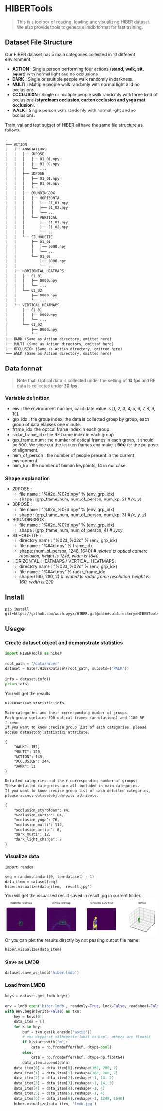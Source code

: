 # HIBERTools

>This is a toolbox of reading, loading and visualizing HIBER dataset. We also provide tools to generate lmdb format for fast training.

## Dataset File Structure

Our HIBER dataset has 5 main categories collected in 10 different environment.

- **ACTION** : Single person performing four actions (**stand, walk, sit, squat**) with normal light and no occlusions. 
- **DARK** : Single or multiple people walk randomly in darkness.
- **MULTI** : Multiple people walk randomly with normal light and no occlusions.
- **OCCLUSION** : Single or multiple people walk randomly with three kind of occlusions (**styrofoam occlusion, carton occlusion and yoga mat occlusion**).
- **WALK** : Single person walk randomly with normal light and no occlusions.

Train, val and test subset of HIBER all have the same file structure as follows.

```text
.
├── ACTION
│   ├── ANNOTATIONS
│   │   ├── 2DPOSE
│   │   │   ├── 01_01.npy
│   │   │   ├── 01_02.npy
│   │   │   └── ...
│   │   ├── 3DPOSE
│   │   │   ├── 01_01.npy
│   │   │   ├── 01_02.npy
│   │   │   └── ...
│   │   ├── BOUNDINGBOX
│   │   │   ├── HORIZONTAL
│   │   │   │   ├── 01_01.npy
│   │   │   │   ├── 01_02.npy
│   │   │   │   └── ...
│   │   │   └── VERTICAL
│   │   │       ├── 01_01.npy
│   │   │       ├── 01_02.npy
│   │   │       └── ...
│   │   └── SILHOUETTE
│   │       ├── 01_01
│   │       │   │── 0000.npy
│   │       │   └── ...
│   │       └── 01_02
│   │           |── 0000.npy
│   │           └── ...
│   ├── HORIZONTAL_HEATMAPS
│   │   ├── 01_01
│   │   │   |── 0000.npy
│   │   │   └── ...
│   │   └── 01_02
│   │       |── 0000.npy
│   │       └── ...
│   └── VERTICAL_HEATMAPS
│       ├── 01_01
│       │   |── 0000.npy
│       │   └── ...
│       └── 01_02
│           |── 0000.npy
│           └── ...
├── DARK (Same as Action directory, omitted here)
├── MULTI (Same as Action directory, omitted here)
├── OCCLUSION (Same as Action directory, omitted here)
└── WALK (Same as Action directory, omitted here)
```

## Data format

>Note that: Optical data is collected under the setting of **10 fps** and RF data is collected under **20 fps**.

### Variable definition
* env : the environment number, candidate value is [1, 2, 3, 4, 5, 6, 7, 8, 9, 10].
* grp_idx : the group index, the data is collected group by group, each group of data elapses one minute.
* frame_idx: the optical frame index in each group.
* radar_frame_idx: the RF frame index in each group.
* grp_frame_num : the number of optical frames in each group, it should be 600, We slice out the last ten frames and make it **590** for the purpose of alignment.
* num_of_person : the number of people present in the current environment.
* num_kp : the number of human keypoints, 14 in our case.

### Shape explanation

* 2DPOSE :
    * file name : "%02d_%02d.npy" % (env, grp_idx)
    * shape : (grp_frame_num, num_of_person, num_kp, 2) *# (x, y)*
* 3DPOSE :
    * file name : "%02d_%02d.npy" % (env, grp_idx)
    * shape : (grp_frame_num, num_of_person, num_kp, 3) *# (x, y, z)*
* BOUNDINGBOX :
    * file name : "%02d_%02d.npy" % (env, grp_idx)
    * shape : (grp_frame_num, num_of_person, 4) *# xyxy*
* SILHOUETTE :
    * directory name : "%02d_%02d" % (env, grp_idx)
    * file name : "%04d.npy" % frame_idx
    * shape: (num_of_person, 1248, 1640) *# related to optical camera resolution, height is 1248, width is 1640*
* HORIZONTAL_HEATMAPS / VERTICAL_HEATMAPS :
    * directory name : "%02d_%02d" % (env, grp_idx)
    * file name : "%04d.npy" % radar_frame_idx
    * shape: (160, 200, 2) *# related to radar frame resolution, height is 160, width is 200*

## Install
```text
pip install git+https://github.com/wuzhiwyyx/HIBER.git@main#subdirectory=HIBERTools
```

## Usage

### Create dataset object and demonstrate statistics
```py
import HIBERTools as hiber

root_path = '/data/hiber'
dataset = hiber.HIBERDataset(root_path, subsets=['WALK'])

info = dataset.info()
print(info)
```
You will get the results
```text
HIBERDataset statistic info:

Main categories and their corresponding number of groups:
Each group contains 590 optical frames (annotations) and 1180 RF frames.
If you want to know precise group list of each categories, please access datasetobj.statistics attribute.

{
    "WALK": 152,
    "MULTI": 120,
    "ACTION": 143,
    "OCCLUSION": 244,
    "DARK": 31
}

Detailed categories and their corresponding number of groups:
These detailed categories are all included in main categories.
If you want to know precise group list of each detailed categories, please access datasetobj.details attribute.

{
    "occlusion_styrofoam": 84,
    "occlusion_carton": 84,
    "occlusion_yoga": 76,
    "occlusion_multi": 112,
    "occlusion_action": 6,
    "dark_multi": 12,
    "dark_light_change": 7
}
```

### Visualize data

```text
import random

seq = random.randint(0, len(dataset) - 1)
data_item = dataset[seq]
hiber.visualize(data_item, 'result.jpg')
```
You will get the visualized result saved in result.jpg in current folder. 
![Visualize data](../images/vis_data.jpg)
Or you can plot the results directly by not passing output file name.
```py
hiber.visualize(data_item)
```

### Save as LMDB

```py
dataset.save_as_lmdb('hiber.lmdb')
```

### Load from LMDB

```py
keys = dataset.get_lmdb_keys()

env = lmdb.open('hiber.lmdb', readonly=True, lock=False, readahead=False, meminit=False)
with env.begin(write=False) as txn:
    key = keys[0]
    data_item = []
    for k in key:
        buf = txn.get(k.encode('ascii'))
        # the dtype of silhouette label is bool, others are float64
        if k.startswith('m'):
            data = np.frombuffer(buf, dtype=bool)
        else:
            data = np.frombuffer(buf, dtype=np.float64)
        data_item.append(data)
    data_item[0] = data_item[0].reshape(160, 200, 2)
    data_item[1] = data_item[1].reshape(160, 200, 2)
    data_item[2] = data_item[2].reshape(-1, 14, 2)
    data_item[3] = data_item[3].reshape(-1, 14, 3)
    data_item[4] = data_item[4].reshape(-1, 4)
    data_item[5] = data_item[5].reshape(-1, 4)
    data_item[6] = data_item[6].reshape(-1, 1248, 1640)
    hiber.visualize(data_item, 'lmdb.jpg')
```